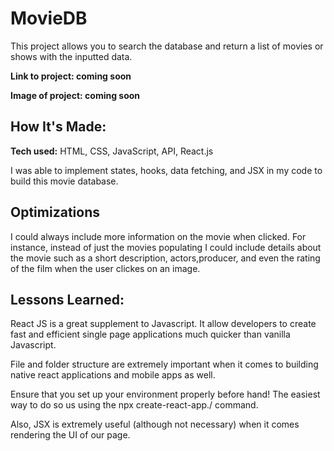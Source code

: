 # MovieDB


This project allows you to search the database and return a list of movies or shows with the inputted data.

**Link to project: coming soon**

**Image of project: coming soon**



## How It's Made:

**Tech used:** HTML, CSS, JavaScript, API, React.js

I was able to implement states, hooks, data fetching, and JSX in my code to build this movie database.

## Optimizations

I could always include more information on the movie when clicked. For instance, instead of just the movies populating I could include details about the movie such as a short description, actors,producer, and even the rating of the film when the user clickes on an image.

## Lessons Learned:

React JS is a great supplement to Javascript. It allow developers to create fast and efficient single page applications much quicker than vanilla Javascript.

File and folder structure are extremely important when it comes to building native react applications and mobile apps as well.

Ensure that you set up your environment properly before hand! The easiest way to do so us using the npx create-react-app./ command.

Also, JSX is extremely useful (although not necessary) when it comes rendering the UI of our page.

